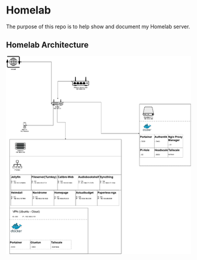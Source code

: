 # Homelab
The purpose of this repo is to help show and document my Homelab server. 

## Homelab Architecture
![Homelab Architecture](./Images/homelab-architecture.png)

